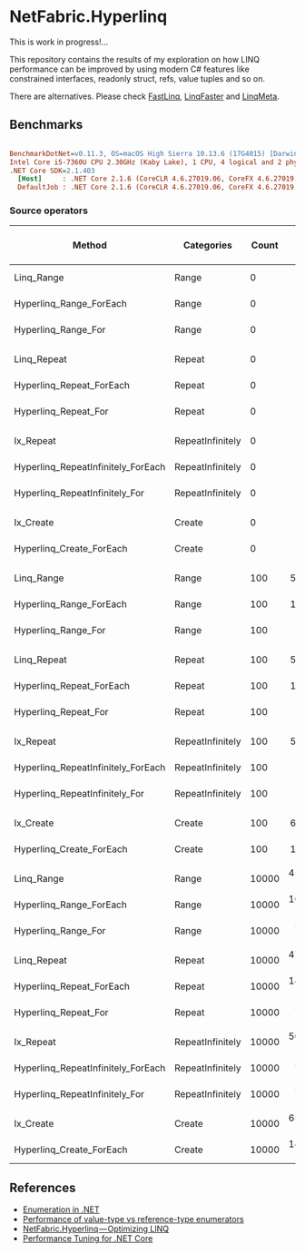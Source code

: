# NetFabric.Hyperlinq

This is work in progress!...

This repository contains the results of my exploration on how LINQ performance can be improved by using modern C# features like constrained interfaces, readonly struct, refs, value tuples and so on.

There are alternatives. Please check [FastLinq](https://github.com/ndrwrbgs/FastLinq), [LinqFaster](https://github.com/jackmott/LinqFaster) and [LinqMeta](https://github.com/blowin/LinqMeta).

## Benchmarks

``` ini

BenchmarkDotNet=v0.11.3, OS=macOS High Sierra 10.13.6 (17G4015) [Darwin 17.7.0]
Intel Core i5-7360U CPU 2.30GHz (Kaby Lake), 1 CPU, 4 logical and 2 physical cores
.NET Core SDK=2.1.403
  [Host]     : .NET Core 2.1.6 (CoreCLR 4.6.27019.06, CoreFX 4.6.27019.05), 64bit RyuJIT
  DefaultJob : .NET Core 2.1.6 (CoreCLR 4.6.27019.06, CoreFX 4.6.27019.05), 64bit RyuJIT


```

### Source operators

|                             Method |       Categories | Count |           Mean |       Error |      StdDev | Ratio | Gen 0/1k Op | Gen 1/1k Op | Gen 2/1k Op | Allocated Memory/Op |
|----------------------------------- |----------------- |------ |---------------:|------------:|------------:|------:|------------:|------------:|------------:|--------------------:|
|                         Linq_Range |            Range |     0 |      8.9125 ns |   0.0786 ns |   0.0697 ns |  1.00 |           - |           - |           - |                   - |
|            Hyperlinq_Range_ForEach |            Range |     0 |     13.2258 ns |   0.0941 ns |   0.0834 ns |  1.48 |           - |           - |           - |                   - |
|                Hyperlinq_Range_For |            Range |     0 |      7.3083 ns |   0.0623 ns |   0.0583 ns |  0.82 |           - |           - |           - |                   - |
|                                    |                  |       |                |             |             |       |             |             |             |                     |
|                        Linq_Repeat |           Repeat |     0 |      9.4664 ns |   0.0277 ns |   0.0259 ns |  1.00 |           - |           - |           - |                   - |
|           Hyperlinq_Repeat_ForEach |           Repeat |     0 |     13.8353 ns |   0.1298 ns |   0.1214 ns |  1.46 |           - |           - |           - |                   - |
|               Hyperlinq_Repeat_For |           Repeat |     0 |      7.0069 ns |   0.0193 ns |   0.0171 ns |  0.74 |           - |           - |           - |                   - |
|                                    |                  |       |                |             |             |       |             |             |             |                     |
|                          Ix_Repeat | RepeatInfinitely |     0 |     15.3938 ns |   0.1367 ns |   0.1141 ns |  1.00 |      0.0190 |           - |           - |                40 B |
| Hyperlinq_RepeatInfinitely_ForEach | RepeatInfinitely |     0 |      0.2620 ns |   0.0118 ns |   0.0104 ns |  0.02 |           - |           - |           - |                   - |
|     Hyperlinq_RepeatInfinitely_For | RepeatInfinitely |     0 |      0.2900 ns |   0.0225 ns |   0.0188 ns |  0.02 |           - |           - |           - |                   - |
|                                    |                  |       |                |             |             |       |             |             |             |                     |
|                          Ix_Create |           Create |     0 |     30.0690 ns |   0.2024 ns |   0.1894 ns |  1.00 |      0.0533 |           - |           - |               112 B |
|           Hyperlinq_Create_ForEach |           Create |     0 |     16.0685 ns |   0.3059 ns |   0.2862 ns |  0.53 |      0.0305 |           - |           - |                64 B |
|                                    |                  |       |                |             |             |       |             |             |             |                     |
|                         Linq_Range |            Range |   100 |    501.2129 ns |   7.0096 ns |   6.2138 ns |  1.00 |      0.0181 |           - |           - |                40 B |
|            Hyperlinq_Range_ForEach |            Range |   100 |    187.1682 ns |   1.8038 ns |   1.6873 ns |  0.37 |           - |           - |           - |                   - |
|                Hyperlinq_Range_For |            Range |   100 |     69.8803 ns |   0.2458 ns |   0.2179 ns |  0.14 |           - |           - |           - |                   - |
|                                    |                  |       |                |             |             |       |             |             |             |                     |
|                        Linq_Repeat |           Repeat |   100 |    520.6640 ns |  12.8152 ns |  14.2441 ns |  1.00 |      0.0143 |           - |           - |                32 B |
|           Hyperlinq_Repeat_ForEach |           Repeat |   100 |    176.1847 ns |   0.2039 ns |   0.1592 ns |  0.34 |           - |           - |           - |                   - |
|               Hyperlinq_Repeat_For |           Repeat |   100 |     65.4933 ns |   1.1149 ns |   1.0429 ns |  0.13 |           - |           - |           - |                   - |
|                                    |                  |       |                |             |             |       |             |             |             |                     |
|                          Ix_Repeat | RepeatInfinitely |   100 |    533.3029 ns |   1.5483 ns |   1.2929 ns |  1.00 |      0.0181 |           - |           - |                40 B |
| Hyperlinq_RepeatInfinitely_ForEach | RepeatInfinitely |   100 |     37.0459 ns |   0.1423 ns |   0.1262 ns |  0.07 |           - |           - |           - |                   - |
|     Hyperlinq_RepeatInfinitely_For | RepeatInfinitely |   100 |     61.8521 ns |   0.2423 ns |   0.2148 ns |  0.12 |           - |           - |           - |                   - |
|                                    |                  |       |                |             |             |       |             |             |             |                     |
|                          Ix_Create |           Create |   100 |    695.0436 ns |   5.8041 ns |   5.1452 ns |  1.00 |      0.0525 |           - |           - |               112 B |
|           Hyperlinq_Create_ForEach |           Create |   100 |    181.4476 ns |   0.5483 ns |   0.5129 ns |  0.26 |      0.0303 |           - |           - |                64 B |
|                                    |                  |       |                |             |             |       |             |             |             |                     |
|                         Linq_Range |            Range | 10000 | 45,531.7638 ns | 431.4816 ns | 403.6082 ns |  1.00 |           - |           - |           - |                40 B |
|            Hyperlinq_Range_ForEach |            Range | 10000 | 16,254.9760 ns |  95.0312 ns |  84.2427 ns |  0.36 |           - |           - |           - |                   - |
|                Hyperlinq_Range_For |            Range | 10000 |  5,677.3884 ns |  43.6699 ns |  38.7122 ns |  0.12 |           - |           - |           - |                   - |
|                                    |                  |       |                |             |             |       |             |             |             |                     |
|                        Linq_Repeat |           Repeat | 10000 | 47,996.3037 ns |  61.8541 ns |  48.2916 ns |  1.00 |           - |           - |           - |                32 B |
|           Hyperlinq_Repeat_ForEach |           Repeat | 10000 | 14,937.1337 ns |  43.7105 ns |  38.7483 ns |  0.31 |           - |           - |           - |                   - |
|               Hyperlinq_Repeat_For |           Repeat | 10000 |  5,640.4397 ns |  11.8557 ns |  10.5097 ns |  0.12 |           - |           - |           - |                   - |
|                                    |                  |       |                |             |             |       |             |             |             |                     |
|                          Ix_Repeat | RepeatInfinitely | 10000 | 50,699.3746 ns | 142.7772 ns | 126.5683 ns |  1.00 |           - |           - |           - |                40 B |
| Hyperlinq_RepeatInfinitely_ForEach | RepeatInfinitely | 10000 |  2,843.6562 ns |  13.9229 ns |  11.6263 ns |  0.06 |           - |           - |           - |                   - |
|     Hyperlinq_RepeatInfinitely_For | RepeatInfinitely | 10000 |  5,686.8204 ns |  43.7448 ns |  36.5289 ns |  0.11 |           - |           - |           - |                   - |
|                                    |                  |       |                |             |             |       |             |             |             |                     |
|                          Ix_Create |           Create | 10000 | 65,020.3012 ns | 220.5993 ns | 206.3487 ns |  1.00 |           - |           - |           - |               112 B |
|           Hyperlinq_Create_ForEach |           Create | 10000 | 14,740.7169 ns |  30.9912 ns |  25.8791 ns |  0.23 |      0.0153 |           - |           - |                64 B |


## References

- [Enumeration in .NET](https://blog.usejournal.com/enumeration-in-net-d5674921512e)
- [Performance of value-type vs reference-type enumerators](https://medium.com/@antao.almada/performance-of-value-type-vs-reference-type-enumerators-820ab1acc291)
- [NetFabric.Hyperlinq — Optimizing LINQ](https://medium.com/@antao.almada/netfabric-hyperlinq-optimizing-linq-348e02566cef)
- [Performance Tuning for .NET Core](https://reubenbond.github.io/posts/dotnet-perf-tuning)

